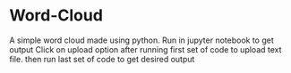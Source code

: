 # Word-Cloud

A simple word cloud made using python.
Run in jupyter notebook to get output
Click on upload option after running first set of code to upload text file.
then run last set of code to get desired output

